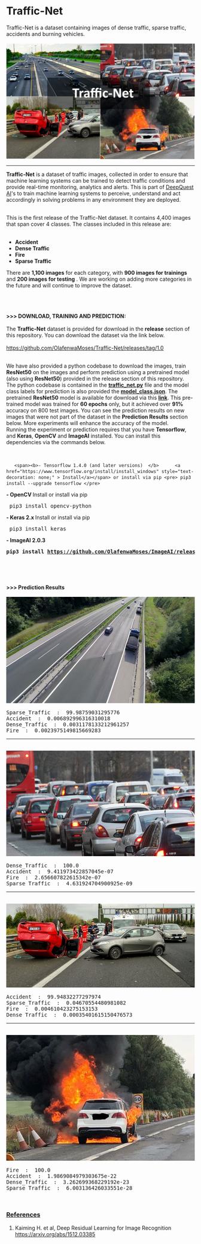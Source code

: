 # Traffic-Net
Traffic-Net is a dataset containing images of dense traffic, sparse traffic, accidents and burning vehicles.
<br><br>
<img src="images/traffic_net.jpg" />
<hr>
<b>Traffic-Net</b> is a dataset of traffic images, collected in order to ensure that machine learning systems can be trained
 to detect traffic conditions and provide real-time monitoring, analytics and alerts. This is part of <a href="https://deepquestai.com" >DeepQuest AI</a>'s to train machine learning systems to 
  perceive, understand and act accordingly in solving problems in any environment they are deployed. <br><br>

  This is the first release of the Traffic-Net dataset. It contains 4,400 images that span cover 4 classes. The classes
  included in this release are: <br><br>

  - <b> Accident </b> <br>
  - <b> Dense Traffic </b> <br>
  - <b> Fire </b> <br>
  - <b> Sparse Traffic </b> <br>

  There are <b>1,100 images</b> for each category, with <b>900 images for trainings </b> and <b>200 images for testing</b> . We are working on adding more
   categories in the future and will continue to improve the dataset.
  <br><br> <br> <br>

  <b>>>> DOWNLOAD, TRAINING AND PREDICTION: </b> <br><br>
 The <b>Traffic-Net</b> dataset is provided for download in the <b>release</b> section of this repository.
 You can download the dataset via the link below.<br><br> <a href="https://github.com/OlafenwaMoses/Traffic-Net/releases/tag/1.0" >https://github.com/OlafenwaMoses/Traffic-Net/releases/tag/1.0</a>  <br><br>

 We have also provided a python codebase to download the images, train <b>ResNet50</b> on the images
  and perform prediction using a pretrained model (also using <b>ResNet50</b>) provided in the release section of this repository.
  The python codebase is contained in the <b><a href="traffic_net.py" >traffic_net.py</a></b> file and the model class labels for prediction is also provided the 
  <b><a href="model_class.json" >model_class.json</a></b>. The pretrained <b>ResNet50</b> model is available for download via this 
  <b><a href="https://github.com/OlafenwaMoses/IdenProf/releases/download/v1.0/idenprof_061-0.7933.h5" >link</a></b>. This pre-trained model was trained for **60 epochs** only, but it achieved over **91%** accuracy on 800 test images. You can see the prediction results on new images that were not part of the dataset in the **Prediction Results** section below. More experiments will enhance the accuracy of the model.
<br>
Running the experiment or prediction requires that you have **Tensorflow**, and **Keras**, **OpenCV** and **ImageAI** installed. You can install this dependencies via the commands below.

<br>
       
       <span><b>- Tensorflow 1.4.0 (and later versions)  </b>      <a href="https://www.tensorflow.org/install/install_windows" style="text-decoration: none;" > Install</a></span> or install via pip <pre> pip3 install --upgrade tensorflow </pre> 
       
  <span><b>- OpenCV  </b>        <a href="https://pypi.python.org/pypi/opencv-python" style="text-decoration: none;" >Install</a></span> or install via pip <pre> pip3 install opencv-python </pre> 
       
   <span><b>- Keras 2.x  </b>     <a href="https://keras.io/#installation" style="text-decoration: none;" >Install</a></span> or install via pip <pre> pip3 install keras </pre> 
  
   <span><b>- ImageAI 2.0.3  </b>  
   <span>      <b><pre>pip3 install https://github.com/OlafenwaMoses/ImageAI/releases/download/2.0.3/imageai-2.0.3-py3-none-any.whl </pre></b></span> <br><br> <br>



<b>>>> Prediction Results</b> <br><br>
  <img src="images/1.jpg" />
<pre>
Sparse_Traffic  :  99.98759031295776
Accident  :  0.006892996316310018
Dense_Traffic  :  0.0031178133212961257
Fire  :  0.0023975149815669283
</pre>

<hr>
<br>
<img src="images/2.jpg" />
<pre>
Dense_Traffic  :  100.0
Accident  :  9.411973422857045e-07
Fire  :  2.656607822615342e-07
Sparse_Traffic  :  4.631924704900925e-09
</pre>

<hr>
<br>

<img src="images/3.jpg" />
<pre>
Accident  :  99.94832277297974
Sparse_Traffic  :  0.04670554480981082
Fire  :  0.004610423275153153
Dense_Traffic  :  0.00035401615150476573
</pre>

<hr>
<br>

<img src="images/4.jpg" />
<pre>
Fire  :  100.0
Accident  :  1.9869084979303675e-22
Dense_Traffic  :  3.262699368229192e-23
Sparse_Traffic  :  6.003136426033551e-28
</pre>


<br>

<h3><b><u>References</u></b></h3>

 
 1. Kaiming H. et al, Deep Residual Learning for Image Recognition <br>
 <a href="https://arxiv.org/abs/1512.03385" >https://arxiv.org/abs/1512.03385</a> <br><br>
